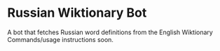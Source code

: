 Russian Wiktionary Bot
======================

A bot that fetches Russian word definitions from the English Wiktionary
Commands/usage instructions soon.
